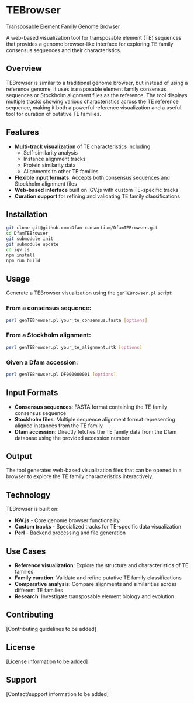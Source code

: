 # TEBrowser

Transposable Element Family Genome Browser

A web-based visualization tool for transposable element (TE) sequences that provides a genome browser-like interface for exploring TE family consensus sequences and their characteristics.

## Overview

TEBrowser is similar to a traditional genome browser, but instead of using a reference genome, it uses transposable element family consensus sequences or Stockholm alignment files as the reference. The tool displays multiple tracks showing various characteristics across the TE reference sequence, making it both a powerful reference visualization and a useful tool for curation of putative TE families.

## Features

- **Multi-track visualization** of TE characteristics including:
  - Self-similarity analysis
  - Instance alignment tracks
  - Protein similarity data
  - Alignments to other TE families
- **Flexible input formats**: Accepts both consensus sequences and Stockholm alignment files
- **Web-based interface** built on IGV.js with custom TE-specific tracks
- **Curation support** for refining and validating TE family classifications

## Installation

```bash
git clone git@github.com:Dfam-consortium/DfamTEBrowser.git
cd DfamTEBrowser
git submodule init
git submodule update
cd igv.js
npm install
npm run build
```

## Usage

Generate a TEBrowser visualization using the `genTEBrowser.pl` script:

### From a consensus sequence:
```bash
perl genTEBrowser.pl your_te_consensus.fasta [options]
```

### From a Stockholm alignment:
```bash
perl genTEBrowser.pl your_te_alignment.stk [options]
```

### Given a Dfam accession:
```bash
perl genTEBrowser.pl DF000000001 [options]
```

## Input Formats

- **Consensus sequences**: FASTA format containing the TE family consensus sequence
- **Stockholm files**: Multiple sequence alignment format representing aligned instances from the TE family
- **Dfam accession**: Directly fetches the TE family data from the Dfam database using the provided accession number

## Output

The tool generates web-based visualization files that can be opened in a browser to explore the TE family characteristics interactively.

## Technology

TEBrowser is built on:
- **IGV.js** - Core genome browser functionality
- **Custom tracks** - Specialized tracks for TE-specific data visualization
- **Perl** - Backend processing and file generation

## Use Cases

- **Reference visualization**: Explore the structure and characteristics of TE families
- **Family curation**: Validate and refine putative TE family classifications
- **Comparative analysis**: Compare alignments and similarities across different TE families
- **Research**: Investigate transposable element biology and evolution

## Contributing

[Contributing guidelines to be added]

## License

[License information to be added]

## Support

[Contact/support information to be added]
